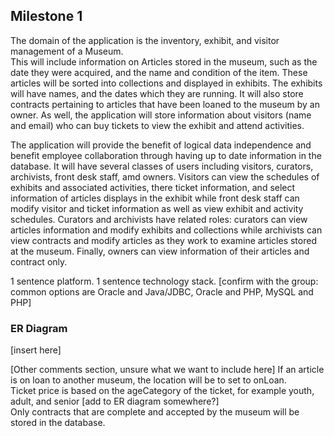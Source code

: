 

## Milestone 1

<p> The domain of the application is the inventory, exhibit, and visitor management of a Museum. <br />
This will include information on Articles stored in the museum, such as the date they were acquired, and the name and condition of the item. These articles will be sorted into collections and displayed in exhibits. The exhibits will have names, and the dates which they are running. It will also store contracts pertaining to articles that have been loaned to the museum by an owner. As well, the application will store information about visitors (name and email) who can buy tickets to view the exhibit and attend activities. </p>

<p> The application will provide the benefit of logical data independence and benefit employee collaboration through having up to date information in the database. It will have several classes of users including visitors, curators, archivists, front desk staff, amd owners. Visitors can view the schedules of exhibits and associated activities, there ticket information, and select information of articles displays in the exhibit while front desk staff can modify visitor and ticket information as well as view exhibit and activity schedules. Curators and archivists have related roles: curators can view articles information and modify exhibits and collections while archivists can view contracts and modify articles as they work to examine articles stored at the museum. Finally, owners can view information of their articles and contract only. </p>

<p>1 sentence platform. 1 sentence technology stack. [confirm with the group:
common options are Oracle and Java/JDBC, Oracle and PHP, MySQL and PHP] </p>

### ER Diagram

[insert here]

<p> [Other comments section, unsure what we want to include here] If an article is on loan to another museum, the location will be to set to onLoan. <br />
Ticket price is based on the ageCategory of the ticket, for example youth, adult, and senior [add to ER diagram somewhere?] <br />
Only contracts that are complete and accepted by the museum will be stored in the database.</p>